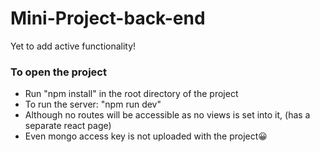 # Mini-Project-back-end
Yet to add active functionality!

<h3>To open the project</h3>
<ul>
  <li>Run "npm install" in the root directory of the project</li>
  <li>To run the server: "npm run dev"</li>
  <li>Although no routes will be accessible as no views is set into it, (has a separate react page)</li>
  <li>Even mongo access key is not uploaded with the project😀</li>
</ul>
